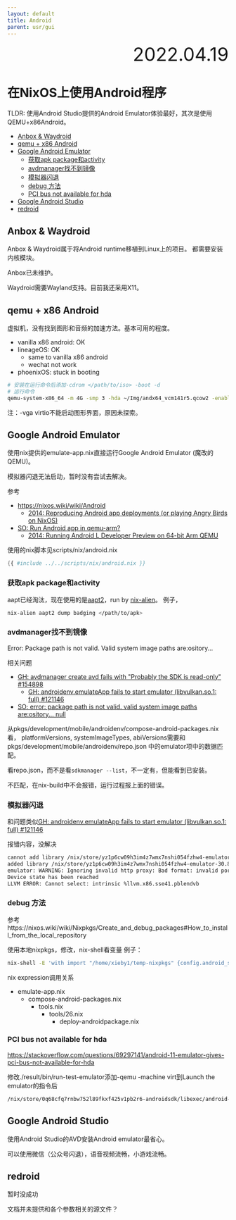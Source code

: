 ```yaml
---
layout: default
title: Android
parent: usr/gui
---
```


<div style="text-align:right; font-size:3em;">2022.04.19</div>

# 在NixOS上使用Android程序

TLDR: 使用Android Studio提供的Android Emulator体验最好，其次是使用QEMU+x86Android。

<!-- vim-markdown-toc GFM -->

* [Anbox & Waydroid](#anbox--waydroid)
* [qemu + x86 Android](#qemu--x86-android)
* [Google Android Emulator](#google-android-emulator)
  * [获取apk package和activity](#获取apk-package和activity)
  * [avdmanager找不到镜像](#avdmanager找不到镜像)
  * [模拟器闪退](#模拟器闪退)
  * [debug 方法](#debug-方法)
  * [PCI bus not available for hda](#pci-bus-not-available-for-hda)
* [Google Android Studio](#google-android-studio)
* [redroid](#redroid)

<!-- vim-markdown-toc -->

## Anbox & Waydroid

Anbox & Waydroid属于将Android runtime移植到Linux上的项目。
都需要安装内核模块。

Anbox已未维护。

Waydroid需要Wayland支持。目前我还采用X11。

## qemu + x86 Android

虚拟机，没有找到图形和音频的加速方法。基本可用的程度。

* vanilla x86 android: OK
* lineageOS: OK
  * same to vanilla x86 android
  * wechat not work
* phoenixOS: stuck in booting

```bash
# 安装在运行命令后添加-cdrom </path/to/iso> -boot -d
# 运行命令
qemu-system-x86_64 -m 4G -smp 3 -hda ~/Img/andx64_vcm141r5.qcow2 -enable-kvm -display gtk,window-close=off -device AC97
```

注：-vga virtio不能启动图形界面，原因未探索。

## Google Android Emulator

使用nix提供的emulate-app.nix直接运行Google Android Emulator (魔改的QEMU)。

模拟器闪退无法启动，暂时没有尝试去解决。

参考

* https://nixos.wiki/wiki/Android
  * [2014: Reproducing Android app deployments (or playing Angry Birds on NixOS)](https://sandervanderburg.blogspot.com/2014/02/reproducing-android-app-deployments-or.html)
* [SO: Run Android app in qemu-arm?](https://stackoverflow.com/questions/24627978/run-android-app-in-qemu-arm)
  * [2014: Running Android L Developer Preview on 64-bit Arm QEMU](https://www.linaro.org/blog/running-64bit-android-l-qemu/index.html)

使用的nix脚本见scripts/nix/android.nix

```nix
{{ #include ../../scripts/nix/android.nix }}
```

### 获取apk package和activity

aapt已经淘汰，现在使用的是[aapt2](https://developer.android.com/studio/command-line/aapt2#download_aapt2)，run by [nix-alien](https://github.com/thiagokokada/nix-alien)。
例子，

```bash
nix-alien aapt2 dump badging </path/to/apk>
```

### avdmanager找不到镜像

Error: Package path is not valid. Valid system image paths are:ository...

相关问题

* [GH: avdmanager create avd fails with "Probably the SDK is read-only" #154898](https://github.com/NixOS/nixpkgs/issues/154898)
  * [GH: androidenv.emulateApp fails to start emulator (libvulkan.so.1: full) #121146](https://github.com/NixOS/nixpkgs/issues/121146)
* [SO: error: package path is not valid. valid system image paths are:ository... null](https://stackoverflow.com/questions/66597053)

从pkgs/development/mobile/androidenv/compose-android-packages.nix看，
platformVersions, systemImageTypes, abiVersions需要和
pkgs/development/mobile/androidenv/repo.json
中的emulator项中的数据匹配。

看repo.json，而不是看`sdkmanager --list`，不一定有，但能看到已安装。

不匹配，在nix-build中不会报错，运行过程报上面的错误。

### 模拟器闪退

和问题类似[GH: androidenv.emulateApp fails to start emulator (libvulkan.so.1: full) #121146](https://github.com/NixOS/nixpkgs/issues/121146)

报错内容，没解决

```bash
cannot add library /nix/store/yz1p6cw09h3im4z7wmx7nshi054fzhw4-emulator-30.8.4/libexec/android-sdk/emulator/qemu/linux-x86_64/lib64/vulkan/libvulkan.so: failed
added library /nix/store/yz1p6cw09h3im4z7wmx7nshi054fzhw4-emulator-30.8.4/libexec/android-sdk/emulator/lib64/vulkan/libvulkan.so
emulator: WARNING: Ignoring invalid http proxy: Bad format: invalid port number (must be decimal)
Device state has been reached
LLVM ERROR: Cannot select: intrinsic %llvm.x86.sse41.pblendvb
```

### debug 方法

参考https://nixos.wiki/wiki/Nixpkgs/Create_and_debug_packages#How_to_install_from_the_local_repository

使用本地nixpkgs，修改，nix-shell看变量
例子：

```bash
nix-shell -E 'with import "/home/xieby1/temp-nixpkgs" {config.android_sdk.accept_license = true;}; (androidenv.composeAndroidPackages {includeSystemImages =true; platformVersions=["16"];}).androidsdk'
```

nix expression调用关系

* emulate-app.nix
  * compose-android-packages.nix
    * tools.nix
      * tools/26.nix
        * deploy-androidpackage.nix

### PCI bus not available for hda

https://stackoverflow.com/questions/69297141/android-11-emulator-gives-pci-bus-not-available-for-hda

修改./result/bin/run-test-emulator添加-qemu -machine virt到Launch the emulator的指令后

```bash
/nix/store/0q68cfq7rnbw752l89fkxf425v1pb2r6-androidsdk/libexec/android-sdk/emulator/emulator -avd device -no-boot-anim -port $port $NIX_ANDROID_EMULATORFLAGS -qemu -machine virt &
```

## Google Android Studio

使用Android Studio的AVD安装Android emulator最省心。

可以使用微信（公众号闪退），语音视频流畅，小游戏流畅。

## redroid

暂时没成功

文档并未提供和各个参数相关的源文件？
